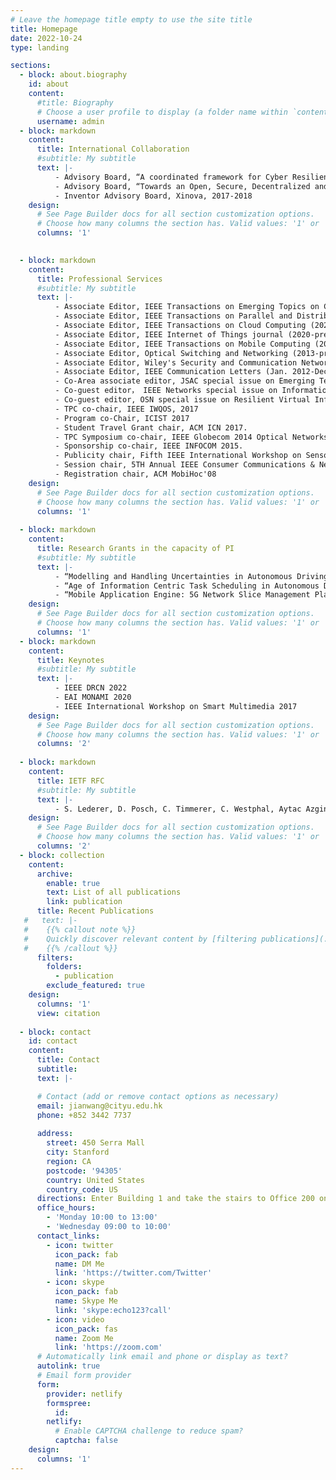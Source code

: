 ```yaml
---
# Leave the homepage title empty to use the site title
title: Homepage
date: 2022-10-24
type: landing

sections:
  - block: about.biography
    id: about
    content:
      #title: Biography
      # Choose a user profile to display (a folder name within `content/authors/`)
      username: admin
  - block: markdown
    content:
      title: International Collaboration
      #subtitle: My subtitle
      text: |-
          - Advisory Board, “A coordinated framework for Cyber Resilient Supply Chain Systems Over Complex ICT Infrastructures”, Horizon 2020 (Grant agreement ID: 952644), 1/9/2020-31/08/2023
          - Advisory Board, “Towards an Open, Secure, Decentralized and Coordinated Fog-to-Cloud Management Ecosystem”, Horizon 2020 (Grant agreement ID: 730929), 1/1/2017-31/12/2019
          - Inventor Advisory Board, Xinova, 2017-2018
    design:
      # See Page Builder docs for all section customization options.
      # Choose how many columns the section has. Valid values: '1' or '2'.
      columns: '1'

      
  - block: markdown
    content:
      title: Professional Services
      #subtitle: My subtitle
      text: |-
          - Associate Editor, IEEE Transactions on Emerging Topics on Computational Intelligence (2023-present)
          - Associate Editor, IEEE Transactions on Parallel and Distributed Systems (2022-present)
          - Associate Editor, IEEE Transactions on Cloud Computing (2020-present)
          - Associate Editor, IEEE Internet of Things journal (2020-present)
          - Associate Editor, IEEE Transactions on Mobile Computing (2012-2018)
          - Associate Editor, Optical Switching and Networking (2013-present)
          - Associate Editor, Wiley's Security and Communication Networks (SCN) Journal (2012-2016)
          - Associate Editor, IEEE Communication Letters (Jan. 2012-Dec. 2013)
          - Co-Area associate editor, JSAC special issue on Emerging Technologies in Communications, Area 7: Fiber and Wireless Integration
          - Co-guest editor， IEEE Networks special issue on Information-Centric Networking beyond baseline scenarios: research advances and Implementation 
          - Co-guest editor, OSN special issue on Resilient Virtual Infrastructure Design and Recovery
          - TPC co-chair, IEEE IWQOS, 2017
          - Program co-Chair, ICIST 2017
          - Student Travel Grant chair, ACM ICN 2017.
          - TPC Symposium co-chair, IEEE Globecom 2014 Optical Networks and Systems Symposium
          - Sponsorship co-chair, IEEE INFOCOM 2015. 
          - Publicity chair, Fifth IEEE International Workshop on Sensor Networks and Systems for Pervasive Computing, 2009
          - Session chair, 5TH Annual IEEE Consumer Communications & Networking Conference, Special session on Service-Oriented Wireless Ad Hoc and Sensor Networks, 2009
          - Registration chair, ACM MobiHoc'08
    design:
      # See Page Builder docs for all section customization options.
      # Choose how many columns the section has. Valid values: '1' or '2'.
      columns: '1' 
      
  - block: markdown
    content:
      title: Research Grants in the capacity of PI
      #subtitle: My subtitle
      text: |-
          - “Modelling and Handling Uncertainties in Autonomous Driving Systems”, Hong Kong RGC, GRF, project duration: Jan. 2023-Dec. 2025, Amount: HK$1,110,576, Approved date: June 30th 2022. 
          - “Age of Information Centric Task Scheduling in Autonomous Driving Systems”, Hong Kong RGC, GRF, project duration: Jan. 2022-Dec. 2024, Amount: HK$ 1,036,800, Approved date: June 30th 2021. 
          - “Mobile Application Engine: 5G Network Slice Management Platform”, ITF, project duration: March 2022-Feb 2024, Amount: HK$8,303,877 +hk1,988,252 in-kind equipment support, Approved date: Feb.  2022. 
    design:
      # See Page Builder docs for all section customization options.
      # Choose how many columns the section has. Valid values: '1' or '2'.
      columns: '1' 
  - block: markdown
    content:
      title: Keynotes
      #subtitle: My subtitle
      text: |-
          - IEEE DRCN 2022
          - EAI MONAMI 2020 
          - IEEE International Workshop on Smart Multimedia 2017
    design:
      # See Page Builder docs for all section customization options.
      # Choose how many columns the section has. Valid values: '1' or '2'.
      columns: '2' 
      
  - block: markdown
    content:
      title: IETF RFC
      #subtitle: My subtitle
      text: |-
          - S. Lederer, D. Posch, C. Timmerer, C. Westphal, Aytac Azgin,  S. Liu,C. Mueller, A.Detti, D. Corujo, J. Wang, Marie-Jose Montpetit, Niall Murray, “Adaptive Video Streaming over ICN”,  RFC 7933, https://datatracker.ietf.org/doc/html/rfc7933
    design:
      # See Page Builder docs for all section customization options.
      # Choose how many columns the section has. Valid values: '1' or '2'.
      columns: '2' 
  - block: collection
    content:
      archive:
        enable: true
        text: List of all publications
        link: publication
      title: Recent Publications
   #   text: |-
   #    {{% callout note %}}
   #    Quickly discover relevant content by [filtering publications](./publication/).
   #    {{% /callout %}}
      filters:
        folders:
          - publication
        exclude_featured: true
    design:
      columns: '1'
      view: citation 
     
  - block: contact
    id: contact
    content:
      title: Contact
      subtitle:
      text: |-

      # Contact (add or remove contact options as necessary)
      email: jianwang@cityu.edu.hk
      phone: +852 3442 7737
      
      address:
        street: 450 Serra Mall
        city: Stanford
        region: CA
        postcode: '94305'
        country: United States
        country_code: US
      directions: Enter Building 1 and take the stairs to Office 200 on Floor 2
      office_hours:
        - 'Monday 10:00 to 13:00'
        - 'Wednesday 09:00 to 10:00'
      contact_links:
        - icon: twitter
          icon_pack: fab
          name: DM Me
          link: 'https://twitter.com/Twitter'
        - icon: skype
          icon_pack: fab
          name: Skype Me
          link: 'skype:echo123?call'
        - icon: video
          icon_pack: fas
          name: Zoom Me
          link: 'https://zoom.com'
      # Automatically link email and phone or display as text?
      autolink: true
      # Email form provider
      form:
        provider: netlify
        formspree:
          id:
        netlify:
          # Enable CAPTCHA challenge to reduce spam?
          captcha: false
    design:
      columns: '1'
---
```


